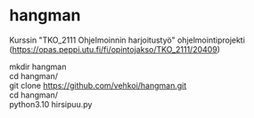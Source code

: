 # hangman
Kurssin "TKO_2111 Ohjelmoinnin harjoitustyö" ohjelmointiprojekti (https://opas.peppi.utu.fi/fi/opintojakso/TKO_2111/20409) <br/>


mkdir hangman <br/>
cd hangman/ <br/>
git clone https://github.com/vehkoi/hangman.git <br/>
cd hangman/ <br/>
python3.10 hirsipuu.py <br/>
